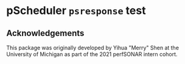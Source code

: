 # pScheduler `psresponse` test

## Acknowledgements

This package was originally developed by Yihua "Merry" Shen at the
University of Michigan as part of the 2021 perfSONAR intern cohort.
